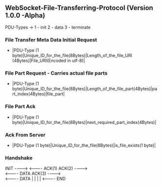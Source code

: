 **__WebSocket-File-Transferring-Protocol (Version 1.0.0 -Alpha)__**
-----------------------------------------------------------------
   PDU-Types ->
   1 - init
   2 - data
   3 - terminate
   
### File Transfer Meta Data Initial Request

 - |PDU-Type (1 byte)|Unique_ID_for_the_file(8Bytes)|Length_of_the_file_URI (4Bytes)|File_URI(Encoded in utf-8)|

### File Part Request - Carries actual file parts

 - |PDU-Type (1 byte)|Unique_ID_for_the_file(8Bytes)|Length_of_the_file_part(4Bytes)|part_index(4Bytes)|file_part|

### File Part Ack

 - |PDU-Type (1 byte)|Unique_ID_for_the_file(8Bytes)|next_required_part_index(4Bytes)|  
 
### Ack From Server

 - |PDU-Type (1 byte)|Unique_ID_for_the_file(8Bytes)|is_file_exists(1 byte)|
 
### Handshake
 
 INIT   ----> 
       <----   ACK(1)
 ACK(2) ---->     
       <----   DATA
 ACK(3) ---->     
       <----   DATA
          |
          |
          |
          |
       <----   END          